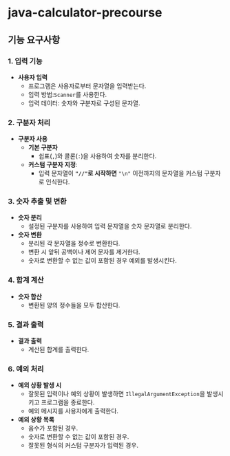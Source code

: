 # java-calculator-precourse

## 기능 요구사항

### 1. 입력 기능

* **사용자 입력**
  * 프로그램은 사용자로부터 문자열을 입력받는다.
  * 입력 방법:`Scanner`를 사용한다.
  * 입력 데이터: 숫자와 구분자로 구성된 문자열.

### 2. 구분자 처리

* **구분자 사용**
  * **기본 구분자**
    * 쉼표(`,`)와 콜론(`:`)을 사용하여 숫자를 분리한다.
  * **커스텀 구분자 지정**:
    * 입력 문자열이 **`"//"`로 시작하면** `"\n"` 이전까지의 문자열을 커스텀 구분자로 인식한다.

### 3. 숫자 추출 및 변환

* **숫자 분리**
  * 설정된 구분자를 사용하여 입력 문자열을 숫자 문자열로 분리한다.
* **숫자 변환**
  * 분리된 각 문자열을 정수로 변환한다.
  * 변환 시 앞뒤 공백이나 제어 문자를 제거한다.
  * 숫자로 변환할 수 없는 값이 포함된 경우 예외를 발생시킨다.

### 4. 합계 계산

* **숫자 합산**
  * 변환된 양의 정수들을 모두 합산한다.

### 5. 결과 출력

* **결과 출력**
  * 계산된 합계를 출력한다.

### 6. 예외 처리

* **예외 상황 발생 시**
  * 잘못된 입력이나 예외 상황이 발생하면 `IllegalArgumentException`을 발생시키고 프로그램을 종료한다.
  * 예외 메시지를 사용자에게 출력한다.
* **예외 상황 목록**
  * 음수가 포함된 경우.
  * 숫자로 변환할 수 없는 값이 포함된 경우.
  * 잘못된 형식의 커스텀 구분자가 입력된 경우.
